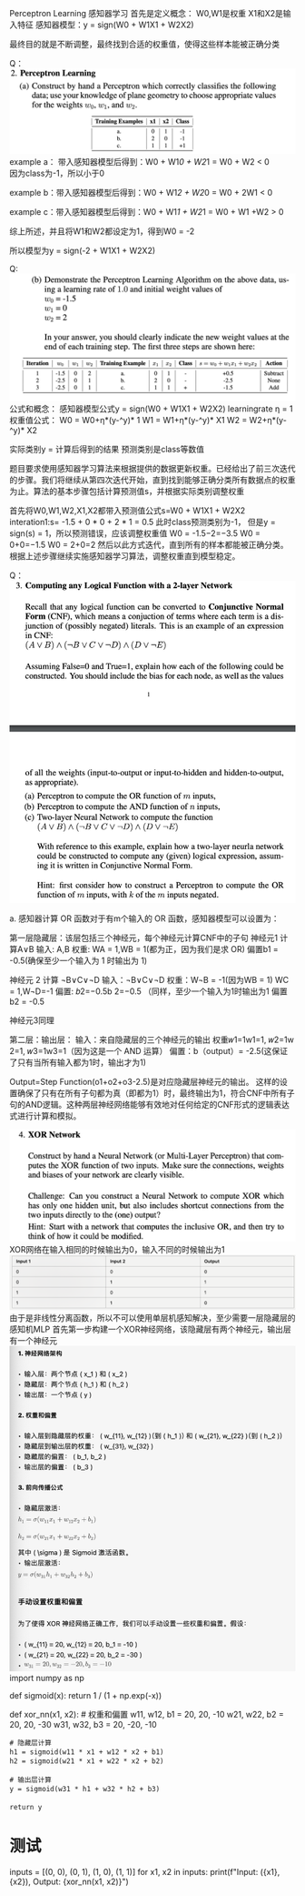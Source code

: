Perceptron Learning
感知器学习
首先是定义概念：
W0,W1是权重
X1和X2是输入特征
感知器模型：y = sign(W0 + W1X1 + W2X2)

最终目的就是不断调整，最终找到合适的权重值，使得这些样本能被正确分类


Q：
![Alt text](image.png)
example a： 带入感知器模型后得到：W0 + W1*0 + W2*1 = W0 + W2 < 0  
因为class为-1，所以小于0

example b：带入感知器模型后得到：W0 + W1*2 + W2*0 = W0 + 2W1 < 0

example c：带入感知器模型后得到：W0 + W1*1 + W2*1 = W0 + W1 +W2 > 0

综上所述，并且将W1和W2都设定为1，得到W0 = -2

所以模型为y = sign(-2 + W1X1 + W2X2)

Q:
![Alt text](image-1.png)
公式和概念：
感知器模型公式y = sign(W0 + W1X1 + W2X2)
learningrate η = 1
权重值公式：
W0 = W0+η*(y-^y)* 1
W1 = W1+η*(y-^y)* X1
W2 = W2+η*(y-^y)* X2


实际类别y = 计算后得到的结果
预测类别是class等数值

题目要求使用感知器学习算法来根据提供的数据更新权重。已经给出了前三次迭代的步骤。我们将继续从第四次迭代开始，直到找到能够正确分类所有数据点的权重为止。算法的基本步骤包括计算预测值s，并根据实际类别调整权重


首先将W0,W1,W2,X1,X2都带入预测值公式s=W0 + W1X1 + W2X2
interation1:s= -1.5 + 0 * 0 + 2 * 1 = 0.5 此时class预测类别为-1，
但是y = sign(s) = 1，所以预测错误，应该调整权重值
W0 = -1.5−2=−3.5
W0 = 0+0=−1.5
W0 = 2+0=2
然后以此方式迭代，直到所有的样本都能被正确分类。根据上述步骤继续实施感知器学习算法，调整权重直到模型稳定。

Q：
![Alt text](image-2.png)

a. 感知器计算 OR 函数对于有m个输入的 OR 函数，感知器模型可以设置为：

第一层隐藏层：该层包括三个神经元，每个神经元计算CNF中的子句
神经元1 计算A∨B
输入: A,B
权重: WA = 1,WB = 1(都为正，因为我们是求 OR)
偏置b1 = -0.5(确保至少一个输入为 1 时输出为 1)

神经元 2 计算 ¬B∨C∨¬D
输入：¬B∨C∨¬D
权重：W¬B = -1(因为WB = 1) WC = 1,W¬D=-1
偏置: 𝑏2=−0.5b 2=−0.5 （同样，至少一个输入为1时输出为1
偏置b2 = -0.5

神经元3同理


第二层：输出层：
输入：来自隐藏层的三个神经元的输出
权重𝑤1=1w1​=1, 𝑤2=1w 2=1, 𝑤3=1w3​=1（因为这是一个 AND 运算）
偏置：b（output）= -2.5(这保证了只有当所有输入都为1时，输出才为1)

Output=Step Function(o1+o2+o3-2.5)是对应隐藏层神经元的输出。
这样的设置确保了只有在所有子句都为真（即都为1）时，最终输出为1，符合CNF中所有子句的AND逻辑。这种两层神经网络能够有效地对任何给定的CNF形式的逻辑表达式进行计算和模拟。

![Alt text](image-4.png)
XOR网络在输入相同的时候输出为0，输入不同的时候输出为1
![Alt text](image-5.png)
由于是非线性分离函数，所以不可以使用单层机感知解决，至少需要一层隐藏层的感知机MLP
首先第一步构建一个XOR神经网络，该隐藏层有两个神经元，输出层有一个神经元
![Alt text](image-6.png)
import numpy as np

def sigmoid(x):
    return 1 / (1 + np.exp(-x))

def xor_nn(x1, x2):
    # 权重和偏置
    w11, w12, b1 = 20, 20, -10
    w21, w22, b2 = 20, 20, -30
    w31, w32, b3 = 20, -20, -10
    
    # 隐藏层计算
    h1 = sigmoid(w11 * x1 + w12 * x2 + b1)
    h2 = sigmoid(w21 * x1 + w22 * x2 + b2)
    
    # 输出层计算
    y = sigmoid(w31 * h1 + w32 * h2 + b3)
    
    return y

# 测试
inputs = [(0, 0), (0, 1), (1, 0), (1, 1)]
for x1, x2 in inputs:
    print(f"Input: ({x1}, {x2}), Output: {xor_nn(x1, x2)}")
